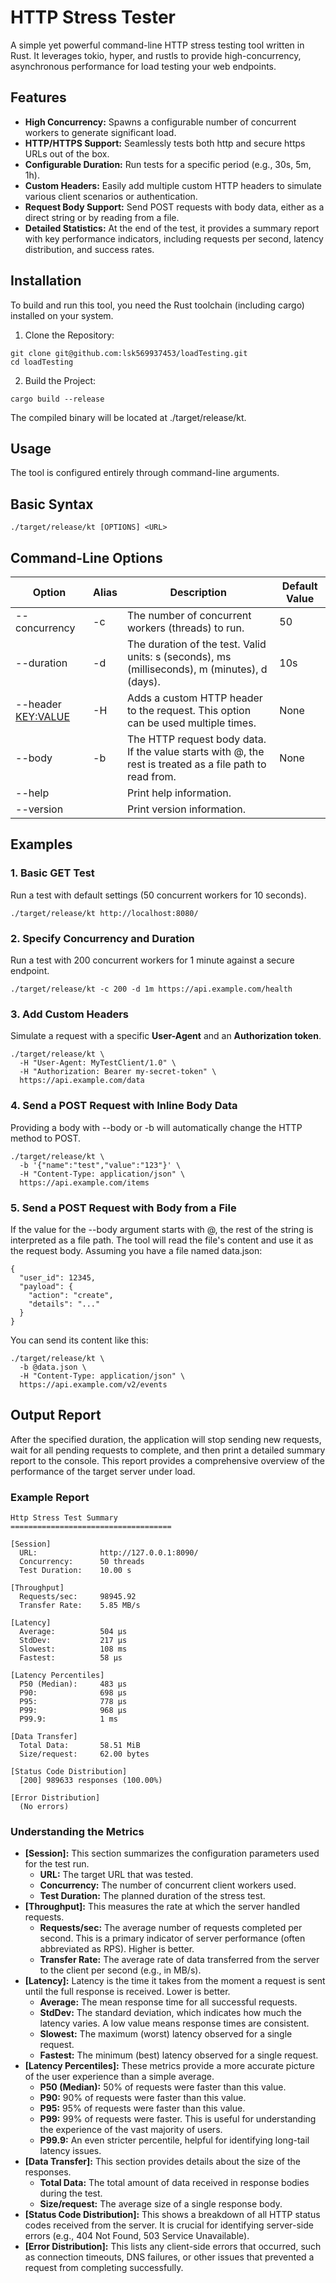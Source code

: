 # HTTP Stress Tester

A simple yet powerful command-line HTTP stress testing tool written in Rust. It leverages tokio, hyper, and rustls to provide high-concurrency, asynchronous performance for load testing your web endpoints.

## Features

- **High Concurrency:** Spawns a configurable number of concurrent workers to generate significant load.
- **HTTP/HTTPS Support:** Seamlessly tests both http and secure https URLs out of the box.
- **Configurable Duration:** Run tests for a specific period (e.g., 30s, 5m, 1h).
- **Custom Headers:** Easily add multiple custom HTTP headers to simulate various client scenarios or authentication.
- **Request Body Support:** Send POST requests with body data, either as a direct string or by reading from a file.
- **Detailed Statistics:** At the end of the test, it provides a summary report with key performance indicators, including requests per second, latency distribution, and success rates.

## Installation

To build and run this tool, you need the Rust toolchain (including cargo) installed on your system.

1. Clone the Repository:

```
git clone git@github.com:lsk569937453/loadTesting.git
cd loadTesting
```

2. Build the Project:

```
cargo build --release
```

The compiled binary will be located at ./target/release/kt.

## Usage

The tool is configured entirely through command-line arguments.

## Basic Syntax

```
./target/release/kt [OPTIONS] <URL>

```

## Command-Line Options

| Option                | Alias | Description                                                                                              | Default Value |
| --------------------- | ----- | -------------------------------------------------------------------------------------------------------- | ------------- |
| --concurrency <NUM>   | -c    | The number of concurrent workers (threads) to run.                                                       | 50            |
| --duration <DURATION> | -d    | The duration of the test. Valid units: s (seconds), ms (milliseconds), m (minutes), d (days).            | 10s           |
| --header <KEY:VALUE>  | -H    | Adds a custom HTTP header to the request. This option can be used multiple times.                        | None          |
| --body <DATA>         | -b    | The HTTP request body data. If the value starts with @, the rest is treated as a file path to read from. | None          |
| --help                |       | Print help information.                                                                                  |               |
| --version             |       | Print version information.                                                                               |               |

## Examples

### 1. Basic GET Test

Run a test with default settings (50 concurrent workers for 10 seconds).

```
./target/release/kt http://localhost:8080/
```

### 2. Specify Concurrency and Duration

Run a test with 200 concurrent workers for 1 minute against a secure endpoint.

```
./target/release/kt -c 200 -d 1m https://api.example.com/health
```

### 3. Add Custom Headers

Simulate a request with a specific **User-Agent** and an **Authorization token**.

```
./target/release/kt \
  -H "User-Agent: MyTestClient/1.0" \
  -H "Authorization: Bearer my-secret-token" \
  https://api.example.com/data
```

### 4. Send a POST Request with Inline Body Data

Providing a body with --body or -b will automatically change the HTTP method to POST.

```
./target/release/kt \
  -b '{"name":"test","value":"123"}' \
  -H "Content-Type: application/json" \
  https://api.example.com/items
```

### 5. Send a POST Request with Body from a File

If the value for the --body argument starts with @, the rest of the string is interpreted as a file path. The tool will read the file's content and use it as the request body.
Assuming you have a file named data.json:

```
{
  "user_id": 12345,
  "payload": {
    "action": "create",
    "details": "..."
  }
}
```

You can send its content like this:

```
./target/release/kt \
  -b @data.json \
  -H "Content-Type: application/json" \
  https://api.example.com/v2/events
```

## Output Report

After the specified duration, the application will stop sending new requests, wait for all pending requests to complete, and then print a detailed summary report to the console. This report provides a comprehensive overview of the performance of the target server under load.

### Example Report

```
Http Stress Test Summary
====================================

[Session]
  URL:              http://127.0.0.1:8090/
  Concurrency:      50 threads
  Test Duration:    10.00 s

[Throughput]
  Requests/sec:     98945.92
  Transfer Rate:    5.85 MB/s

[Latency]
  Average:          504 µs
  StdDev:           217 µs
  Slowest:          108 ms
  Fastest:          58 µs

[Latency Percentiles]
  P50 (Median):     483 µs
  P90:              698 µs
  P95:              778 µs
  P99:              968 µs
  P99.9:            1 ms

[Data Transfer]
  Total Data:       58.51 MiB
  Size/request:     62.00 bytes

[Status Code Distribution]
  [200] 989633 responses (100.00%)

[Error Distribution]
  (No errors)
```

### Understanding the Metrics

- **[Session]:** This section summarizes the configuration parameters used for the test run.
  - **URL:** The target URL that was tested.
  - **Concurrency:** The number of concurrent client workers used.
  - **Test Duration:** The planned duration of the stress test.
- **[Throughput]:** This measures the rate at which the server handled requests.
  - **Requests/sec:** The average number of requests completed per second. This is a primary indicator of server performance (often abbreviated as RPS). Higher is better.
  - **Transfer Rate:** The average rate of data transferred from the server to the client per second (e.g., in MB/s).
- **[Latency]:** Latency is the time it takes from the moment a request is sent until the full response is received. Lower is better.
  - **Average:** The mean response time for all successful requests.
  - **StdDev:** The standard deviation, which indicates how much the latency varies. A low value means response times are consistent.
  - **Slowest:** The maximum (worst) latency observed for a single request.
  - **Fastest:** The minimum (best) latency observed for a single request.
- **[Latency Percentiles]:** These metrics provide a more accurate picture of the user experience than a simple average.
  - **P50 (Median):** 50% of requests were faster than this value.
  - **P90:** 90% of requests were faster than this value.
  - **P95:** 95% of requests were faster than this value.
  - **P99:** 99% of requests were faster. This is useful for understanding the experience of the vast majority of users.
  - **P99.9:** An even stricter percentile, helpful for identifying long-tail latency issues.
- **[Data Transfer]:** This section provides details about the size of the responses.
  - **Total Data:** The total amount of data received in response bodies during the test.
  - **Size/request:** The average size of a single response body.
- **[Status Code Distribution]:** This shows a breakdown of all HTTP status codes received from the server. It is crucial for identifying server-side errors (e.g., 404 Not Found, 503 Service Unavailable).
- **[Error Distribution]:** This lists any client-side errors that occurred, such as connection timeouts, DNS failures, or other issues that prevented a request from completing successfully.
